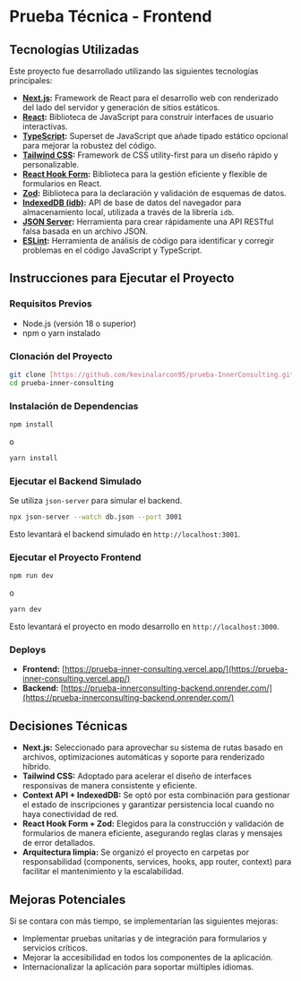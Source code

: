 # Prueba Técnica - Frontend

## Tecnologías Utilizadas

Este proyecto fue desarrollado utilizando las siguientes tecnologías principales:

- **[Next.js](https://nextjs.org/):** Framework de React para el desarrollo web con renderizado del lado del servidor y generación de sitios estáticos.
- **[React](https://react.dev/):** Biblioteca de JavaScript para construir interfaces de usuario interactivas.
- **[TypeScript](https://www.typescriptlang.org/):** Superset de JavaScript que añade tipado estático opcional para mejorar la robustez del código.
- **[Tailwind CSS](https://tailwindcss.com/):** Framework de CSS utility-first para un diseño rápido y personalizable.
- **[React Hook Form](https://react-hook-form.com/):** Biblioteca para la gestión eficiente y flexible de formularios en React.
- **[Zod](https://zod.dev/):** Biblioteca para la declaración y validación de esquemas de datos.
- **[IndexedDB (idb)](https://github.com/jakearchibald/idb):** API de base de datos del navegador para almacenamiento local, utilizada a través de la librería `idb`.
- **[JSON Server](https://github.com/typicode/json-server):** Herramienta para crear rápidamente una API RESTful falsa basada en un archivo JSON.
- **[ESLint](https://eslint.org/):** Herramienta de análisis de código para identificar y corregir problemas en el código JavaScript y TypeScript.

## Instrucciones para Ejecutar el Proyecto

### Requisitos Previos

- Node.js (versión 18 o superior)
- npm o yarn instalado

### Clonación del Proyecto

```bash
git clone [https://github.com/kevinalarcon95/prueba-InnerConsulting.git]
cd prueba-inner-consulting
```

### Instalación de Dependencias

```bash
npm install
```

o

```bash
yarn install
```

### Ejecutar el Backend Simulado

Se utiliza `json-server` para simular el backend.

```bash
npx json-server --watch db.json --port 3001
```

Esto levantará el backend simulado en `http://localhost:3001`.

### Ejecutar el Proyecto Frontend

```bash
npm run dev
```

o

```bash
yarn dev
```

Esto levantará el proyecto en modo desarrollo en `http://localhost:3000`.

### Deploys

- **Frontend:** [https://prueba-inner-consulting.vercel.app/](https://prueba-inner-consulting.vercel.app/)
- **Backend:** [https://prueba-innerconsulting-backend.onrender.com/](https://prueba-innerconsulting-backend.onrender.com/)

## Decisiones Técnicas

- **Next.js:** Seleccionado para aprovechar su sistema de rutas basado en archivos, optimizaciones automáticas y soporte para renderizado híbrido.
- **Tailwind CSS:** Adoptado para acelerar el diseño de interfaces responsivas de manera consistente y eficiente.
- **Context API + IndexedDB:** Se optó por esta combinación para gestionar el estado de inscripciones y garantizar persistencia local cuando no haya conectividad de red.
- **React Hook Form + Zod:** Elegidos para la construcción y validación de formularios de manera eficiente, asegurando reglas claras y mensajes de error detallados.
- **Arquitectura limpia:** Se organizó el proyecto en carpetas por responsabilidad (components, services, hooks, app router, context) para facilitar el mantenimiento y la escalabilidad.

## Mejoras Potenciales

Si se contara con más tiempo, se implementarían las siguientes mejoras:

- Implementar pruebas unitarias y de integración para formularios y servicios críticos.
- Mejorar la accesibilidad en todos los componentes de la aplicación.
- Internacionalizar la aplicación para soportar múltiples idiomas.
